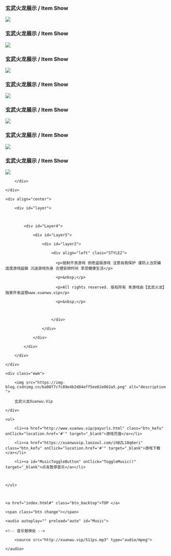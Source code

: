 

		

<section class="m5">



<!----------------------------------------------->

<div class="m5_div"><div class="zb boxstyle">

<div class="zb_3bg">		<div class="zb_3"><h3 class="PartTitle2">玄武火龙展示 <span>/ Item Show</span></h3> <div class="role-itemst"><img src="https://img-blog.csdnimg.cn/2a07dceb0cb64ad0acd6ed1bdacfd991.gif"></div> <div class="zb_3_d"></div></div></div>

<div class="zb_3bg ml10">	<div class="zb_3"><h3 class="PartTitle2">玄武火龙展示 <span>/ Item Show</span></h3> <div class="role-itemst"><img src="https://img-blog.csdnimg.cn/b0b5d6fb90cb48a2b8dc6deaf549050c.gif"></div> <div class="zb_3_d"></div></div></div>

<div class="zb_3bg ml10">	<div class="zb_3"><h3 class="PartTitle2">玄武火龙展示 <span>/ Item Show</span></h3> <div class="role-itemst"><img src="https://img-blog.csdnimg.cn/1068a6a0655c420ebcccd17cd44cd438.gif"></div> <div class="zb_3_d"></div></div></div>

</div></div>



<!----------------------------------------------->

<div class="m5_div"><div class="zb boxstyle">

<div class="zb_3bg">		<div class="zb_3"><h3 class="PartTitle2">玄武火龙展示 <span>/ Item Show</span></h3> <div class="role-itemst"><img src="https://img-blog.csdnimg.cn/3c4caf1dd908401ba57a9d865905dd8b.gif"></div> <div class="zb_3_d"></div></div></div>

<div class="zb_3bg ml10">	<div class="zb_3"><h3 class="PartTitle2">玄武火龙展示 <span>/ Item Show</span></h3> <div class="role-itemst"><img src="https://img-blog.csdnimg.cn/8ee715c34f984a8a9da9a4f39c2b84fd.gif"></div> <div class="zb_3_d"></div></div></div>

<div class="zb_3bg ml10">	<div class="zb_3"><h3 class="PartTitle2">玄武火龙展示 <span>/ Item Show</span></h3> <div class="role-itemst"><img src="https://img-blog.csdnimg.cn/b5f67b15283043c7a9cf1a6eaabd8188.gif"></div> <div class="zb_3_d"></div></div></div>

</div></div>



<!----------------------------------------------->

<div class="m5_div"><div class="zb boxstyle"><div class="zb_1bg"><div class="zb_1"><h3 class="PartTitle2">玄武火龙展示 <span>/ Item Show</span></h3><div class="role-itemst"><img src="https://img-blog.csdnimg.cn/05bc1764703b4fd88cd16ad0ec7eb143.gif"></div><div class="zb_1_d"></div></div></div></div></div>





</section>	

	  

		</div>

	</div>







<div class="bottom" id="gzzs">



	<div align="center">

	    <div id="layer">

		

			<div id="Layer4">

				<div id="Layer5">

					<div id="layer2">

						<div align="left" class="STYLE2">

						  <p>抵制不良游戏 拒绝盗版游戏 注意自我保护 谨防上当受骗 适度游戏益脑 沉迷游戏伤身 合理安排时间 享受健康生活</p>

						  <p>&nbsp;</p>

						  <p>All rights reserved. 版权所有 本游戏由【玄武火龙】独家开发运营www.xuanwu.vip</p>

						  <p>&nbsp;</p>

                  

						</div>

					</div>

				</div>

			</div>

	    </div>

	</div>

 </div>



<div id="Floatingbar" class="change" style="margin-right: 0px;">

	<div class="ewm">

		<img src="https://img-blog.csdnimg.cn/ba08f7cfc89e4b2d84eff5ee62e062a5.png" alt="description ">

		玄武火龙Xuanwu.Vip

	</div>

	<ul>

		<li><a href="http://www.xuanwu.vip/payurls.html" class="btn_kefu" onClick="location.href='#'" target="_blank">游戏充值</a></li>

		<li><a href="https://xuanwuvip.lanzoul.com/ihBZL18q6eri" class="btn_kefu" onClick="location.href='#'" target="_blank">游戏下载</a></li>

        <li><a id="MusicToggleButton" onClick="ToggleMusic()" target="_blank">点击暂停音乐</a></li>



	</ul>

	

	<a href="index.html#" class="btn_backtop">TOP </a>

	<span class="btn change"></span>

</div>



	<audio autoplay="" preload="auto" id="Music">

	<!-- 音乐替换处 -->

		<source src="http://xuanwu.vip/511ps.mp3" type="audio/mpeg">

	</audio>





</div>

 <script src="http://xuanwu.vip/Scripts/web.js"></script>

</body>

</html>

